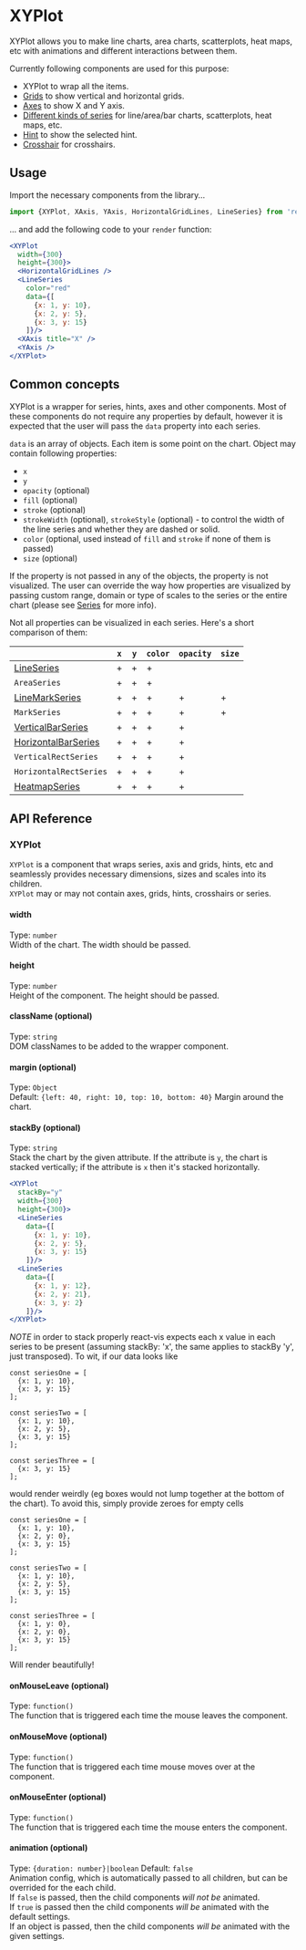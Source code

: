 # XYPlot

XYPlot allows you to make line charts, area charts, scatterplots, heat maps, etc with animations and different interactions between them.

Currently following components are used for this purpose:

* XYPlot to wrap all the items.
* [Grids](grids.md) to show vertical and horizontal grids.
* [Axes](axes.md) to show X and Y axis.
* [Different kinds of series](series.md) for line/area/bar charts, scatterplots, heat maps, etc.
* [Hint](hint.md) to show the selected hint.
* [Crosshair](crosshair.md) for crosshairs.

## Usage

Import the necessary components from the library&hellip;

```jsx
import {XYPlot, XAxis, YAxis, HorizontalGridLines, LineSeries} from 'react-vis';
```

&hellip; and add the following code to your `render` function:

```jsx
<XYPlot
  width={300}
  height={300}>
  <HorizontalGridLines />
  <LineSeries
    color="red"
    data={[
      {x: 1, y: 10},
      {x: 2, y: 5},
      {x: 3, y: 15}
    ]}/>
  <XAxis title="X" />
  <YAxis />
</XYPlot>
```

## Common concepts

XYPlot is a wrapper for series, hints, axes and other components. Most of these components do not require any properties by default, however it is expected that the user will pass the `data` property into each series.

`data` is an array of objects. Each item is some point on the chart. Object may contain following properties:

* `x`
* `y`
* `opacity` (optional)
* `fill` (optional)
* `stroke` (optional)
* `strokeWidth` (optional), `strokeStyle` (optional) - to control the width of the line series and whether they are dashed or solid.
* `color` (optional, used instead of `fill` and `stroke` if none of them is passed)
* `size` (optional)

If the property is not passed in any of the objects, the property is not visualized. The user can override the way how properties are visualized by passing custom range, domain or type of scales to the series or the entire chart (please see [Series](series.md) for more info).

Not all properties can be visualized in each series. Here's a short comparison of them:

|                      | `x` | `y` | `color` | `opacity` | `size` |
|----------------------|-----|-----|---------|-----------|--------|
| [LineSeries](line-series.md)  |  +  |  +  | +       |           |        |
| `AreaSeries`         |  +  |  +  | +       |           |        |
| [LineMarkSeries](line-series.md)     |  +  |  +  | +       |     +     | +      |
| `MarkSeries`         |  +  |  +  | +       |     +     | +      |
| [VerticalBarSeries](bar-series.md)  |  +  |  +  | +       |     +     |        |
| [HorizontalBarSeries](bar-series.md)|  +  |  +  | +       |     +     |        |
| `VerticalRectSeries`  |  +  |  +  | +       |     +     |        |
| `HorizontalRectSeries`|  +  |  +  | +       |     +     |        |
| [HeatmapSeries](heatmap-series.md)      |  +  |  +  | +       |     +     |        |

## API Reference

### XYPlot

`XYPlot` is a component that wraps series, axis and grids, hints, etc and seamlessly provides necessary dimensions, sizes and scales into its children.  
`XYPlot` may or may not contain axes, grids, hints, crosshairs or series.

#### width
Type: `number`  
Width of the chart. The width should be passed.

#### height
Type: `number`  
Height of the component. The height should be passed.

#### className (optional)
Type: `string`  
DOM classNames to be added to the wrapper component.

#### margin (optional)
Type: `Object`  
Default: `{left: 40, right: 10, top: 10, bottom: 40}`
Margin around the chart.

#### stackBy (optional)
Type: `string`  
Stack the chart by the given attribute. If the attribute is `y`, the chart is stacked vertically; if the attribute is `x` then it's stacked horizontally.

```jsx
<XYPlot
  stackBy="y"
  width={300}
  height={300}>
  <LineSeries
    data={[
      {x: 1, y: 10},
      {x: 2, y: 5},
      {x: 3, y: 15}
    ]}/>
  <LineSeries
    data={[
      {x: 1, y: 12},
      {x: 2, y: 21},
      {x: 3, y: 2}
    ]}/>
</XYPlot>
```

*NOTE* in order to stack properly react-vis expects each x value in each series to be present (assuming stackBy: 'x', the same applies to stackBy 'y', just transposed). To wit, if our data looks like
```
const seriesOne = [
  {x: 1, y: 10},
  {x: 3, y: 15}
];

const seriesTwo = [
  {x: 1, y: 10},
  {x: 2, y: 5},
  {x: 3, y: 15}
];

const seriesThree = [
  {x: 3, y: 15}
];

```

would render weirdly (eg boxes would not lump together at the bottom of the chart). To avoid this, simply provide zeroes for empty cells

```
const seriesOne = [
  {x: 1, y: 10},
  {x: 2, y: 0},
  {x: 3, y: 15}
];

const seriesTwo = [
  {x: 1, y: 10},
  {x: 2, y: 5},
  {x: 3, y: 15}
];

const seriesThree = [
  {x: 1, y: 0},
  {x: 2, y: 0},
  {x: 3, y: 15}
];

```

Will render beautifully!

#### onMouseLeave (optional)
Type: `function()`  
The function that is triggered each time the mouse leaves the component.

#### onMouseMove (optional)
Type: `function()`  
The function that is triggered each time mouse moves over at the component.

#### onMouseEnter (optional)
Type: `function()`  
The function that is triggered each time the mouse enters the component.

#### animation (optional)
Type: `{duration: number}|boolean`
Default: `false`  
Animation config, which is automatically passed to all children, but can be overrided for the each child.  
If `false` is passed, then the child components *will not be* animated.  
If `true` is passed then the child components *will be* animated with the default settings.  
If an object is passed, then the child components *will be* animated with the given settings.
